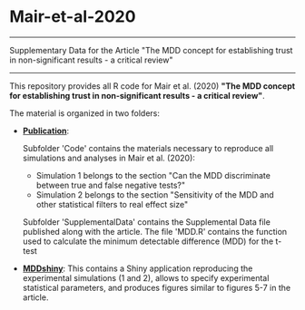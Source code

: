 # Mair-et-al-2020


---
Supplementary Data for the Article "The MDD concept for establishing trust in non-significant results - a critical review"

---

This repository provides all R code for Mair et al. (2020) **"The MDD concept for establishing trust in non-significant results - a critical review"**. 

The material is organized in two folders:

* [**Publication**](https://github.com/Mair-et-al-2020/Mair-et-al-2020/tree/master/Publication): 

  Subfolder 'Code' contains the materials necessary to reproduce all simulations and analyses in Mair et al. (2020):
  + Simulation 1 belongs to the section "Can the MDD discriminate between true and false negative tests?"
  + Simulation 2 belongs to the section "Sensitivity of the MDD and other statistical filters to real effect size"

  Subfolder 'SupplementalData' contains the Supplemental Data file published along with the article. 
  The file 'MDD.R' contains the function used to calculate the minimum detectable difference (MDD) for the t-test

* [**MDDshiny**](https://github.com/Mair-et-al-2020/Mair-et-al-2020/tree/master/MDDshiny): This contains a Shiny application reproducing the experimental simulations (1 and 2), allows to specify experimental statistical parameters, and produces figures similar to figures 5-7 in the article. 
